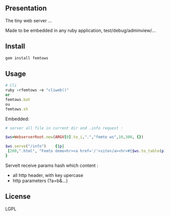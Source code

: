 ## Presentation 

The tiny web server ...

Made to be embedded in any ruby application, test/debug/adminview/...

## Install

```bash
gem install femtows
```

## Usage

```ruby
# Cli
ruby -rfemtows -e "cliweb()"
or
femtows.bat
ou
femtows.sh
```

Embedded:

```ruby
# server all file in current dir and .info request :

$ws=WebserverRoot.new(ARGV[0].to_i,".","femto ws",10,300, {})

$ws.serve("/info")    {|p|  
 [200,".html", "Femto demo<hr><a href='/'>site</a><hr>#{$ws.to_table(p)}" ] 
}
```

Servelt receive params hash which content :
- all http header, with key upercase
- http parameters (?a=b&...)


## License

LGPL
